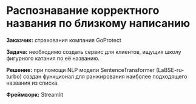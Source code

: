 # Распознавание корректного названия по близкому написанию

**Заказчик:** страхования компания GoProtect

**Задача:** необходимо создать сервис для клиентов, ищущих школу фигурного катания по её названию.

**Решение:** при помощи NLP модели SentenceTransformer (LaBSE-ru-turbo) создан функционал для ранжирования наиболее подходящего названия из списка.

**Фреймворк:** Streamlit
